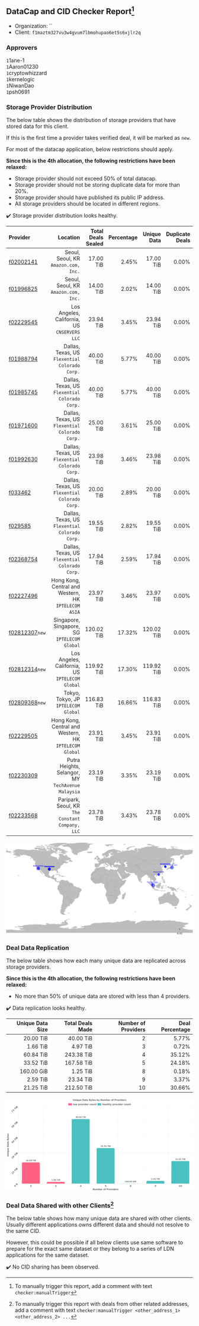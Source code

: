 ## DataCap and CID Checker Report[^1]
 - Organization: ``
 - Client: `f1maztm327vu3w4gvum7lbmohupao6et5s6xjlr2q`
### Approvers
`1`1ane-1<br/>`1`Aaron01230<br/>`1`cryptowhizzard<br/>`1`kernelogic<br/>`1`NiwanDao<br/>`1`psh0691


### Storage Provider Distribution
The below table shows the distribution of storage providers that have stored data for this client.

If this is the first time a provider takes verified deal, it will be marked as `new`.

For most of the datacap application, below restrictions should apply.

**Since this is the 4th allocation, the following restrictions have been relaxed:**
 - Storage provider should not exceed 50% of total datacap.
 - Storage provider should not be storing duplicate data for more than 20%.
 - Storage provider should have published its public IP address.
 - All storage providers should be located in different regions.

✔️ Storage provider distribution looks healthy.

| Provider                                                    |                                                  Location | Total Deals Sealed | Percentage | Unique Data | Duplicate Deals |
| :---------------------------------------------------------- | --------------------------------------------------------: | -----------------: | ---------: | ----------: | --------------: |
| [f02002141](https://filfox.info/en/address/f02002141)       |                   Seoul, Seoul, KR<br/>`Amazon.com, Inc.` |          17.00 TiB |      2.45% |   17.00 TiB |           0.00% |
| [f01996825](https://filfox.info/en/address/f01996825)       |                   Seoul, Seoul, KR<br/>`Amazon.com, Inc.` |          14.00 TiB |      2.02% |   14.00 TiB |           0.00% |
| [f02229545](https://filfox.info/en/address/f02229545)       |           Los Angeles, California, US<br/>`CNSERVERS LLC` |          23.94 TiB |      3.45% |   23.94 TiB |           0.00% |
| [f01988794](https://filfox.info/en/address/f01988794)       |         Dallas, Texas, US<br/>`Flexential Colorado Corp.` |          40.00 TiB |      5.77% |   40.00 TiB |           0.00% |
| [f01985745](https://filfox.info/en/address/f01985745)       |         Dallas, Texas, US<br/>`Flexential Colorado Corp.` |          40.00 TiB |      5.77% |   40.00 TiB |           0.00% |
| [f01971600](https://filfox.info/en/address/f01971600)       |         Dallas, Texas, US<br/>`Flexential Colorado Corp.` |          25.00 TiB |      3.61% |   25.00 TiB |           0.00% |
| [f01992630](https://filfox.info/en/address/f01992630)       |         Dallas, Texas, US<br/>`Flexential Colorado Corp.` |          23.98 TiB |      3.46% |   23.98 TiB |           0.00% |
| [f033462](https://filfox.info/en/address/f033462)           |         Dallas, Texas, US<br/>`Flexential Colorado Corp.` |          20.00 TiB |      2.89% |   20.00 TiB |           0.00% |
| [f029585](https://filfox.info/en/address/f029585)           |         Dallas, Texas, US<br/>`Flexential Colorado Corp.` |          19.55 TiB |      2.82% |   19.55 TiB |           0.00% |
| [f02368754](https://filfox.info/en/address/f02368754)       |         Dallas, Texas, US<br/>`Flexential Colorado Corp.` |          17.94 TiB |      2.59% |   17.94 TiB |           0.00% |
| [f02227496](https://filfox.info/en/address/f02227496)       |   Hong Kong, Central and Western, HK<br/>`IPTELECOM ASIA` |          23.97 TiB |      3.46% |   23.97 TiB |           0.00% |
| [f02812307](https://filfox.info/en/address/f02812307)`new`  |           Singapore, Singapore, SG<br/>`IPTELECOM Global` |         120.02 TiB |     17.32% |  120.02 TiB |           0.00% |
| [f02812314](https://filfox.info/en/address/f02812314)`new`  |        Los Angeles, California, US<br/>`IPTELECOM Global` |         119.92 TiB |     17.30% |  119.92 TiB |           0.00% |
| [f02809368](https://filfox.info/en/address/f02809368)`new`  |                   Tokyo, Tokyo, JP<br/>`IPTELECOM Global` |         116.83 TiB |     16.86% |  116.83 TiB |           0.00% |
| [f02229505](https://filfox.info/en/address/f02229505)       | Hong Kong, Central and Western, HK<br/>`IPTELECOM Global` |          23.91 TiB |      3.45% |   23.91 TiB |           0.00% |
| [f02230309](https://filfox.info/en/address/f02230309)       |     Putra Heights, Selangor, MY<br/>`TechAvenue Malaysia` |          23.19 TiB |      3.35% |   23.19 TiB |           0.00% |
| [f02233568](https://filfox.info/en/address/f02233568)       |       Paripark, Seoul, KR<br/>`The Constant Company, LLC` |          23.78 TiB |      3.43% |   23.78 TiB |           0.00% |

<img src="https://raw.githubusercontent.com/data-preservation-programs/filplus-checker-assets/main/filecoin-project/filecoin-plus-large-datasets/issues/1236/1699500101235.png"/>

### Deal Data Replication
The below table shows how each many unique data are replicated across storage providers.


**Since this is the 4th allocation, the following restrictions have been relaxed:**
- No more than 50% of unique data are stored with less than 4 providers.

✔️ Data replication looks healthy.

| Unique Data Size | Total Deals Made | Number of Providers | Deal Percentage |
| ---------------: | ---------------: | ------------------: | --------------: |
|        20.00 TiB |        40.00 TiB |                   2 |           5.77% |
|         1.66 TiB |         4.97 TiB |                   3 |           0.72% |
|        60.84 TiB |       243.38 TiB |                   4 |          35.12% |
|        33.52 TiB |       167.58 TiB |                   5 |          24.18% |
|       160.00 GiB |         1.25 TiB |                   8 |           0.18% |
|         2.59 TiB |        23.34 TiB |                   9 |           3.37% |
|        21.25 TiB |       212.50 TiB |                  10 |          30.66% |

<img src="https://raw.githubusercontent.com/data-preservation-programs/filplus-checker-assets/main/filecoin-project/filecoin-plus-large-datasets/issues/1236/1699500101946.png"/>

### Deal Data Shared with other Clients[^3]
The below table shows how many unique data are shared with other clients.
Usually different applications owns different data and should not resolve to the same CID.

However, this could be possible if all below clients use same software to prepare for the exact same dataset or they belong to a series of LDN applications for the same dataset.

✔️ No CID sharing has been observed.

[^1]: To manually trigger this report, add a comment with text `checker:manualTrigger`

[^2]: Deals from those addresses are combined into this report as they are specified with `checker:manualTrigger`

[^3]: To manually trigger this report with deals from other related addresses, add a comment with text `checker:manualTrigger <other_address_1> <other_address_2> ...`
